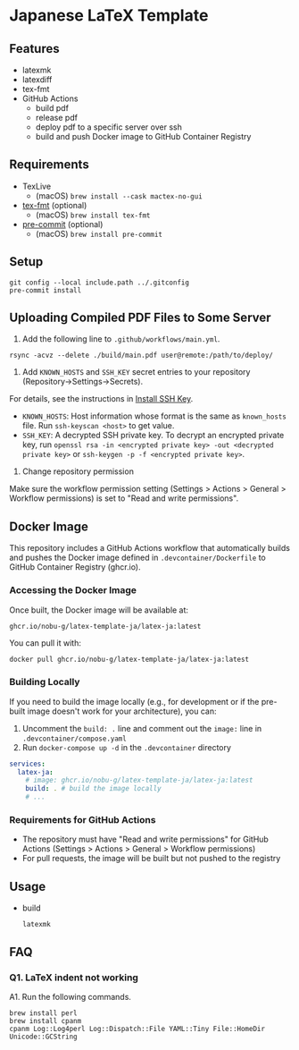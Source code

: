 # Japanese LaTeX Template

## Features

- latexmk
- latexdiff
- tex-fmt
- GitHub Actions
  - build pdf
  - release pdf
  - deploy pdf to a specific server over ssh
  - build and push Docker image to GitHub Container Registry

## Requirements

- TexLive
  - (macOS) `brew install --cask mactex-no-gui`
- [tex-fmt](https://github.com/WGUNDERWOOD/tex-fmt) (optional)
  - (macOS) `brew install tex-fmt`
- [pre-commit](https://github.com/pre-commit/pre-commit) (optional)
  - (macOS) `brew install pre-commit`

## Setup

```shell
git config --local include.path ../.gitconfig
pre-commit install
```

## Uploading Compiled PDF Files to Some Server

1. Add the following line to `.github/workflows/main.yml`.

```shell
rsync -acvz --delete ./build/main.pdf user@remote:/path/to/deploy/
```

1. Add `KNOWN_HOSTS` and `SSH_KEY` secret entries to your repository (Repository->Settings->Secrets).

For details, see the instructions in [Install SSH Key](https://github.com/marketplace/actions/install-ssh-key).

- `KNOWN_HOSTS`: Host information whose format is the same as `known_hosts` file. Run `ssh-keyscan <host>` to get value.
- `SSH_KEY`: A decrypted SSH private key. To decrypt an encrypted private key, run `openssl rsa -in <encrypted private key> -out <decrypted private key>` or `ssh-keygen -p -f <encrypted private key>`.

1. Change repository permission

Make sure the workflow permission setting (Settings > Actions > General > Workflow permissions) is set to "Read and write permissions".

## Docker Image

This repository includes a GitHub Actions workflow that automatically builds and pushes the Docker image defined in `.devcontainer/Dockerfile` to GitHub Container Registry (ghcr.io).

### Accessing the Docker Image

Once built, the Docker image will be available at:

```text
ghcr.io/nobu-g/latex-template-ja/latex-ja:latest
```

You can pull it with:

```bash
docker pull ghcr.io/nobu-g/latex-template-ja/latex-ja:latest
```

### Building Locally

If you need to build the image locally (e.g., for development or if the pre-built image doesn't work for your architecture), you can:

1. Uncomment the `build: .` line and comment out the `image:` line in `.devcontainer/compose.yaml`
2. Run `docker-compose up -d` in the `.devcontainer` directory

```yaml
services:
  latex-ja:
    # image: ghcr.io/nobu-g/latex-template-ja/latex-ja:latest
    build: . # build the image locally
    # ...
```

### Requirements for GitHub Actions

- The repository must have "Read and write permissions" for GitHub Actions (Settings > Actions > General > Workflow permissions)
- For pull requests, the image will be built but not pushed to the registry

## Usage

- build

    ```shell
    latexmk
    ```

## FAQ

### Q1. LaTeX indent not working

A1. Run the following commands.

```shell
brew install perl
brew install cpanm
cpanm Log::Log4perl Log::Dispatch::File YAML::Tiny File::HomeDir Unicode::GCString
```
